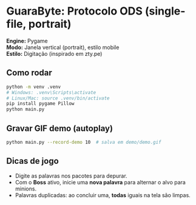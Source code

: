 # GuaraByte: Protocolo ODS (single-file, portrait)

**Engine:** Pygame  
**Modo:** Janela vertical (portrait), estilo mobile  
**Estilo:** Digitação (inspirado em zty.pe)

## Como rodar
```bash
python -m venv .venv
# Windows: .venv\Scripts\activate
# Linux/Mac: source .venv/bin/activate
pip install pygame Pillow
python main.py
```

## Gravar GIF demo (autoplay)
```bash
python main.py --record-demo 10  # salva em demo/demo.gif
```

## Dicas de jogo
- Digite as palavras nos pacotes para depurar.
- Com o **Boss** ativo, inicie uma **nova palavra** para alternar o alvo para minions.
- Palavras duplicadas: ao concluir uma, **todas** iguais na tela são limpas.
